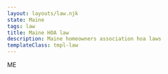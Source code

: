 ```yaml
---
layout: layouts/law.njk
state: Maine
tags: law
title: Maine HOA law
description: Maine homeowners association hoa laws
templateClass: tmpl-law
---
```


ME